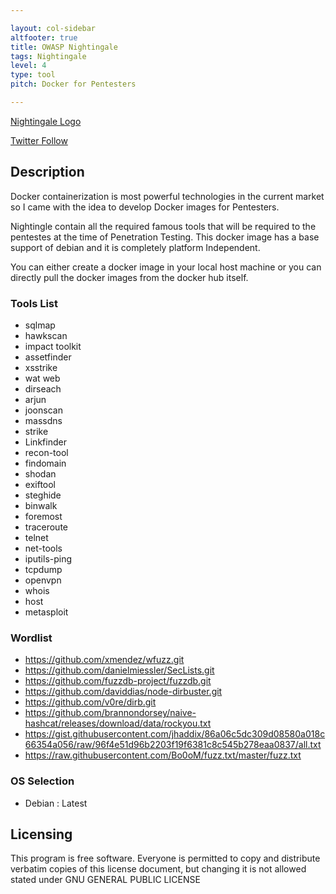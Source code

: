 ```yaml
---

layout: col-sidebar
altfooter: true
title: OWASP Nightingale
tags: Nightingale
level: 4
type: tool
pitch: Docker for Pentesters

---
```

<!--Logo and Social Links-->

[Nightingale Logo](https://github.com/OWASP/www-project-nightingale/blob/main/assets/images/Nightingale.png)

[Twitter Follow](https://twitter.com/RajaNagori7)

<!--Description-->
## Description
Docker containerization is most powerful technologies in the current market 
so I came with the idea to develop Docker images for Pentesters.

Nightingle contain all the required famous tools that will be required to the pentestes at the time of Penetration Testing.
This docker image has a base support of debian and it is completely platform Independent.

You can either create a docker image in your local host machine or you can directly pull the docker images from the docker hub itself.

### Tools List
- sqlmap
- hawkscan
- impact toolkit
- assetfinder
- xsstrike
- wat web
- dirseach
- arjun
- joonscan
- massdns
- strike
- Linkfinder
- recon-tool
- findomain
- shodan
- exiftool
- steghide
- binwalk
- foremost
- traceroute
- telnet
- net-tools
- iputils-ping
- tcpdump
- openvpn
- whois
- host
- metasploit
### Wordlist 
- https://github.com/xmendez/wfuzz.git
- https://github.com/danielmiessler/SecLists.git
- https://github.com/fuzzdb-project/fuzzdb.git
- https://github.com/daviddias/node-dirbuster.git
- https://github.com/v0re/dirb.git
- https://github.com/brannondorsey/naive-hashcat/releases/download/data/rockyou.txt
- https://gist.githubusercontent.com/jhaddix/86a06c5dc309d08580a018c66354a056/raw/96f4e51d96b2203f19f6381c8c545b278eaa0837/all.txt
- https://raw.githubusercontent.com/Bo0oM/fuzz.txt/master/fuzz.txt 
### OS Selection
- Debian : Latest
<!--Lisence-->
## Licensing
This program is free software. Everyone is permitted to copy and distribute verbatim copies
of this license document, but changing it is not allowed stated under GNU GENERAL PUBLIC LICENSE
